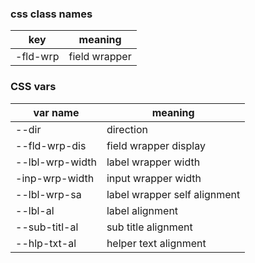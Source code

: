 ### css class names
| key | meaning       |
| --- | ------------- |
| -fld-wrp | field wrapper |

### CSS vars
| var name   | meaning                      |
| ---------- | ---------------------------- |
| --dir      | direction                    |
| --fld-wrp-dis   | field wrapper display        |
| --lbl-wrp-width | label wrapper width          |
| -inp-wrp-width | input wrapper width          |
| --lbl-wrp-sa    | label wrapper self alignment |
| --lbl-al   | label alignment              |
| --sub-titl-al  | sub title alignment          |
| --hlp-txt-al    | helper text alignment        |